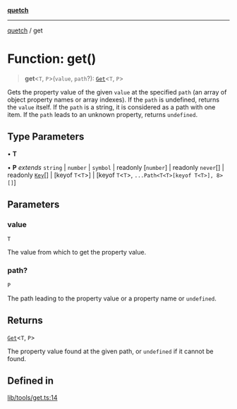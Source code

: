 [**quetch**](../README.md)

***

[quetch](../README.md) / get

# Function: get()

> **get**\<`T`, `P`\>(`value`, `path`?): [`Get`](../type-aliases/Get.md)\<`T`, `P`\>

Gets the property value of the given `value` at the specified `path` (an array of object property names or array indexes).
If the `path` is undefined, returns the `value` itself.
If the `path` is a string, it is considered as a path with one item.
If the `path` leads to an unknown property, returns `undefined`.

## Type Parameters

• **T**

• **P** *extends* `string` \| `number` \| `symbol` \| readonly [`number`] \| readonly `never`[] \| readonly [`Key`](../type-aliases/Key.md)[] \| [keyof `T`\<`T`\>] \| [keyof `T`\<`T`\>, `...Path<T<T>[keyof T<T>], 8>[]`]

## Parameters

### value

`T`

The value from which to get the property value.

### path?

`P`

The path leading to the property value or a property name or `undefined`.

## Returns

[`Get`](../type-aliases/Get.md)\<`T`, `P`\>

The property value found at the given path, or `undefined` if it cannot be found.

## Defined in

[lib/tools/get.ts:14](https://github.com/nevoland/quetch/blob/5d54d23c7450a0f85309e15fdf3a25ea832b3452/lib/tools/get.ts#L14)
